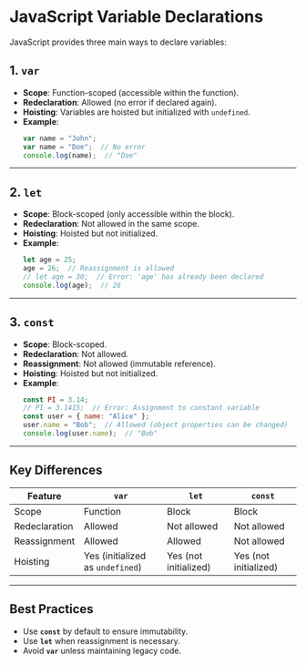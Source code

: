 # JavaScript Variable Declarations

JavaScript provides three main ways to declare variables:

## 1. `var`
- **Scope**: Function-scoped (accessible within the function).  
- **Redeclaration**: Allowed (no error if declared again).  
- **Hoisting**: Variables are hoisted but initialized with `undefined`.  
- **Example**:  
    ```javascript
    var name = "John";
    var name = "Doe";  // No error
    console.log(name);  // "Doe"
    ```

---

## 2. `let`
- **Scope**: Block-scoped (only accessible within the block).  
- **Redeclaration**: Not allowed in the same scope.  
- **Hoisting**: Hoisted but not initialized.  
- **Example**:  
    ```javascript
    let age = 25;
    age = 26;  // Reassignment is allowed
    // let age = 30;  // Error: 'age' has already been declared
    console.log(age);  // 26
    ```

---

## 3. `const`
- **Scope**: Block-scoped.  
- **Redeclaration**: Not allowed.  
- **Reassignment**: Not allowed (immutable reference).  
- **Hoisting**: Hoisted but not initialized.  
- **Example**:  
    ```javascript
    const PI = 3.14;
    // PI = 3.1415;  // Error: Assignment to constant variable
    const user = { name: "Alice" };
    user.name = "Bob";  // Allowed (object properties can be changed)
    console.log(user.name);  // "Bob"
    ```

---

## Key Differences

| Feature         | `var`                        | `let`                        | `const`                      |
|-----------------|------------------------------|------------------------------|------------------------------|
| Scope           | Function                     | Block                        | Block                        |
| Redeclaration   | Allowed                      | Not allowed                  | Not allowed                  |
| Reassignment    | Allowed                      | Allowed                      | Not allowed                  |
| Hoisting        | Yes (initialized as `undefined`) | Yes (not initialized)        | Yes (not initialized)        |

---

## Best Practices
- Use **`const`** by default to ensure immutability.  
- Use **`let`** when reassignment is necessary.  
- Avoid **`var`** unless maintaining legacy code.  

<!--stackedit_data:
eyJoaXN0b3J5IjpbODQ1NzI1NTA3XX0=
-->